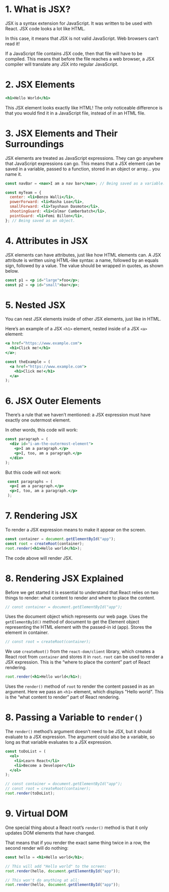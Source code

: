 # 1. What is JSX?

JSX is a syntax extension for JavaScript. It was written to be used with React. JSX code looks a lot like HTML.

In this case, it means that JSX is not valid JavaScript. Web browsers can’t read it!

If a JavaScript file contains JSX code, then that file will have to be compiled. This means that before the file reaches a web browser, a JSX compiler will translate any JSX into regular JavaScript.

# 2. JSX Elements

```jsx
<h1>Hello World</h1>
```

This JSX element looks exactly like HTML! The only noticeable difference is that you would find it in a JavaScript file, instead of in an HTML file.

# 3. JSX Elements and Their Surroundings

JSX elements are treated as JavaScript expressions. They can go anywhere that JavaScript expressions can go. This means that a JSX element can be saved in a variable, passed to a function, stored in an object or array… you name it.

```jsx
const navBar = <nav>I am a nav bar</nav>; // Being saved as a variable.

const myTeam = {
  center: <li>Benzo Walli</li>,
  powerForward: <li>Rasha Loa</li>,
  smallForward: <li>Tayshaun Dasmoto</li>,
  shootingGuard: <li>Colmar Cumberbatch</li>,
  pointGuard: <li>Femi Billon</li>,
}; // Being saved as an object.
```



# 4. Attributes in JSX

JSX elements can have attributes, just like how HTML elements can. A JSX attribute is written using HTML-like syntax: a name, followed by an equals sign, followed by a value. The value should be wrapped in quotes, as shown below.

```jsx
const p1 = <p id="large">foo</p>;
const p2 = <p id="small">bar</p>;
```

# 5. Nested JSX

You can nest JSX elements inside of other JSX elements, just like in HTML.

Here’s an example of a JSX `<h1>` element, nested inside of a JSX `<a>` element:

```jsx
<a href="https://www.example.com">
  <h1>Click me!</h1>
</a>;

const theExample = (
  <a href="https://www.example.com">
    <h1>Click me!</h1>
  </a>
);
```

# 6. JSX Outer Elements

There’s a rule that we haven’t mentioned: a JSX expression must have exactly one outermost element.

In other words, this code will work:

```jsx
const paragraph = (
  <div id="i-am-the-outermost-element">
    <p>I am a paragraph.</p>
    <p>I, too, am a paragraph.</p>
  </div>
);
```

But this code will not work:

```jsx
 const paragraphs = (
  <p>I am a paragraph.</p>
  <p>I, too, am a paragraph.</p>
 );
```

# 7. Rendering JSX

To render a JSX expression means to make it appear on the screen.

```jsx
const container = document.getElementById("app");
const root = createRoot(container);
root.render(<h1>Hello world</h1>);
```

The code above will render JSX.

# 8. Rendering JSX Explained

Before we get started it is essential to understand that React relies on two things to render: what content to render and where to place the content.

```jsx
// const container = document.getElementById("app");
```

Uses the document object which represents our web page. Uses the `getElementById()` method of document to get the Element object representing the HTML element with the passed-in id (app). Stores the element in container.

```jsx
// const root = createRoot(container);
```

We use `createRoot()` from the `react-dom/client` library, which creates a React root from `container` and stores it in `root`. `root` can be used to render a JSX expression. This is the “where to place the content” part of React rendering.

```jsx
root.render(<h1>Hello world</h1>);
```

Uses the `render()` method of `root` to render the content passed in as an argument. Here we pass an `<h1>` element, which displays "Hello world". This is the “what content to render” part of React rendering.

# 8. Passing a Variable to `render()`

The `render()` method’s argument doesn’t need to be JSX, but it should evaluate to a JSX expression. The argument could also be a variable, so long as that variable evaluates to a JSX expression.

```jsx
const toDoList = (
  <ol>
    <li>Learn React</li>
    <li>Become a Developer</li>
  </ol>
);

// const container = document.getElementById("app");
// const root = createRoot(container);
root.render(toDoList);
```

# 9. Virtual DOM

One special thing about a React root’s `render()` method is that it only updates DOM elements that have changed.

That means that if you render the exact same thing twice in a row, the second render will do nothing:

```jsx
const hello = <h1>Hello world</h1>;

// This will add "Hello world" to the screen:
root.render(hello, document.getElementById("app"));

// This won't do anything at all:
root.render(hello, document.getElementById("app"));
```

```

```
